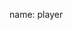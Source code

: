 name: player

<asciinema-player autoload="true" src="casts/kops-dash.json" theme="monokai" idle-time-limit="2" font-size="18px" rows="25" cols="90"></asciinema-player>
